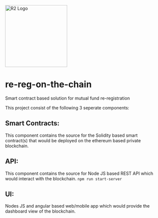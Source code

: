 
<img width="200" alt="R2 Logo" src="https://user-images.githubusercontent.com/30883399/29363375-5cc10a82-82ad-11e7-85a1-c273a01417a2.PNG">

# re-reg-on-the-chain
Smart contract based solution for mutual fund re-registration

This project consist of the following 3 seperate components:
## Smart Contracts: ## 
This component contains the source for the Solidity based smart contract(s) that would be deployed on the ethereum based private blockchain.
## API: ##
This component contains the source for Node JS based REST API which would interact with the blockchain.
`npm run start-server`

## UI: ##
Nodes JS and angular based web/mobile app which would provide the dashboard view of the blockchain.
